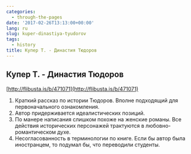 ```yaml
---
categories:
  - through-the-pages
date: '2017-02-26T13:13:00+00:00'
lang: ru
slug: kuper-dinastiya-tyudorov
tags:
  - history
title: Купер Т. - Династия Тюдоров
---
```



## Купер Т. - Династия Тюдоров

[http://flibusta.is/b/471071](http://flibusta.is/b/471071)  

1.  Краткий рассказ по истории Тюдоров. Вполне подходящий для первоначального ознакомления.
2.  Автор придерживается идеалистических позиций.
3.  По манере написания слишком похоже на женские романы. Все действия исторических персонажей трактуются в любовно-романтическом духе.
4.  Несогласованность в терминологии по книге. Если бы автор была иностранцем, то подумал бы, что переводили студенты.

